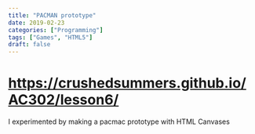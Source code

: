 ```yaml
---
title: "PACMAN prototype"
date: 2019-02-23
categories: ["Programming"]
tags: ["Games", "HTML5"]
draft: false
---
```


# https://crushedsummers.github.io/AC302/lesson6/

I experimented by making a pacmac prototype with HTML Canvases
